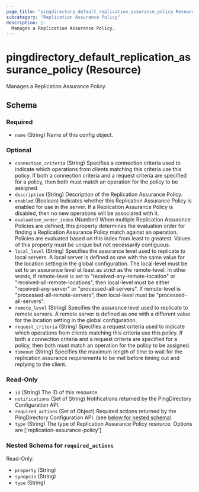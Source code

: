 ```yaml
---
page_title: "pingdirectory_default_replication_assurance_policy Resource - terraform-provider-pingdirectory"
subcategory: "Replication Assurance Policy"
description: |-
  Manages a Replication Assurance Policy.
---
```


# pingdirectory_default_replication_assurance_policy (Resource)

Manages a Replication Assurance Policy.



<!-- schema generated by tfplugindocs -->
## Schema

### Required

- `name` (String) Name of this config object.

### Optional

- `connection_criteria` (String) Specifies a connection criteria used to indicate which operations from clients matching this criteria use this policy. If both a connection criteria and a request criteria are specified for a policy, then both must match an operation for the policy to be assigned.
- `description` (String) Description of the Replication Assurance Policy.
- `enabled` (Boolean) Indicates whether this Replication Assurance Policy is enabled for use in the server. If a Replication Assurance Policy is disabled, then no new operations will be associated with it.
- `evaluation_order_index` (Number) When multiple Replication Assurance Policies are defined, this property determines the evaluation order for finding a Replication Assurance Policy match against an operation. Policies are evaluated based on this index from least to greatest. Values of this property must be unique but not necessarily contiguous.
- `local_level` (String) Specifies the assurance level used to replicate to local servers. A local server is defined as one with the same value for the location setting in the global configuration.  The local-level must be set to an assurance level at least as strict as the remote-level. In other words, if remote-level is set to "received-any-remote-location" or "received-all-remote-locations", then local-level must be either "received-any-server" or "processed-all-servers". If remote-level is "processed-all-remote-servers", then local-level must be "processed-all-servers".
- `remote_level` (String) Specifies the assurance level used to replicate to remote servers. A remote server is defined as one with a different value for the location setting in the global configuration.
- `request_criteria` (String) Specifies a request criteria used to indicate which operations from clients matching this criteria use this policy. If both a connection criteria and a request criteria are specified for a policy, then both must match an operation for the policy to be assigned.
- `timeout` (String) Specifies the maximum length of time to wait for the replication assurance requirements to be met before timing out and replying to the client.

### Read-Only

- `id` (String) The ID of this resource.
- `notifications` (Set of String) Notifications returned by the PingDirectory Configuration API.
- `required_actions` (Set of Object) Required actions returned by the PingDirectory Configuration API. (see [below for nested schema](#nestedatt--required_actions))
- `type` (String) The type of Replication Assurance Policy resource. Options are ['replication-assurance-policy']

<a id="nestedatt--required_actions"></a>
### Nested Schema for `required_actions`

Read-Only:

- `property` (String)
- `synopsis` (String)
- `type` (String)



